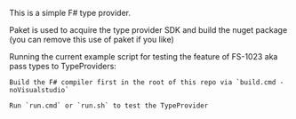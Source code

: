 
This is a simple F# type provider.

Paket is used to acquire the type provider SDK and build the nuget package (you can remove this use of paket if you like)

Running the current example script for testing the feature of FS-1023 aka pass types to TypeProviders:

    Build the F# compiler first in the root of this repo via `build.cmd -noVisualstudio`

    Run `run.cmd` or `run.sh` to test the TypeProvider
